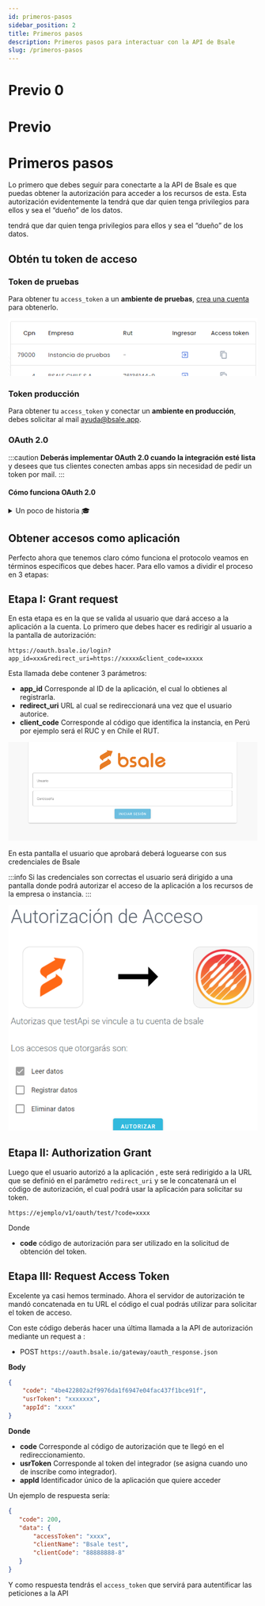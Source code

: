 ```yaml
---
id: primeros-pasos
sidebar_position: 2
title: Primeros pasos
description: Primeros pasos para interactuar con la API de Bsale
slug: /primeros-pasos
---
```


# Previo 0

# Previo

# Primeros pasos

Lo primero que debes seguir para conectarte a la API de Bsale es que puedas obtener la autorización para acceder a los recursos de esta. Esta autorización evidentemente la tendrá que dar quien tenga privilegios para ellos y sea el “dueño” de los datos.

tendrá que dar quien tenga privilegios para ellos y sea el “dueño” de los datos.

## Obtén tu token de acceso

### Token de pruebas
Para obtener tu `access_token` a un **ambiente de pruebas**, [crea una cuenta](https://account.bsale.dev/users/create) para obtenerlo.

![img alt](/img/copyToken.png)

### Token producción
Para obtener tu `access_token` y conectar un **ambiente en producción**, debes solicitar al mail ayuda@bsale.app.

### OAuth 2.0
:::caution
**Deberás implementar OAuth 2.0 cuando la integración esté lista** y desees que tus clientes conecten ambas apps sin necesidad de pedir un token por mail. 
:::
#### Cómo funciona OAuth 2.0

<details>
  <summary>Un poco de historia 🎓 </summary>
  <div>
    <div>OAuth es un estándar abierto que permite la autorización segura mediante el uso de un API. En la actualidad se usa desde octubre de 2012, en su versión OAuth 2.0 donde sus principales mejoras son que ahora proporciona flujos de autorización para aplicaciones web, de escritorio, teléfonos móviles. Actualmente servicios como Google, Facebook, Azure Active Directory, Github solo admiten el protocolo OAuth 2.0.<br/>
    Recordemos que OAuth 2.0 es realmente un framework de autorización, que lo que hace es permitir que las aplicaciones obtengan acceso limitado a las cuentas de usuario de algunos servicios como la API de Bsale. Su funcionamiento básicamente consiste en delegar el permiso de autenticación del usuario al servicio que gestiona dichas cuentas, de modo que es el propio servicio, quien otorga acceso a las aplicaciones de terceros
    </div>
    <br/>
    <details>
      <summary>
        Este protocolo cuenta con <b>3 componentes básicos</b> que interactúan en el proceso de autorización:
      </summary>
      <div><table>
<tbody>
  <tr>
    <td><b>Cliente</b></td>
    <td>Es la aplicación que quiere acceder a un a instancia de Bsale, mediante el “consumo” de los “Endpoints” contenidos en la API de BSale</td>
  </tr>
  <tr>
    <td><b>Usuario</b></td>
    <td>El usuario es quien autoriza a la aplicación a acceder a  su instancia, mediante una pantalla en el mismo Bsale. Es importante tener presente que el usuario deberá loguearse en Bsale, para dar esta autorización.</td>
  </tr>
  <tr>
    <td><b>Servidor</b></td>
    <td>El servidor de autorización recibe las peticiones de acceso de aplicaciones que desean usar el inicio de sesión Bsale. Este servidor se encarga de verificar la identidad del usuario y del servicio que solicita acceso, permitiendo o denegando la solicitud, luego de lo cual enviará al solicitante un código de autorización, con el cual podrá solicitar el token de acceso definitivo</td>
  </tr>
</tbody>
</table>
      </div>
    </details>
  </div>
</details>


## Obtener accesos como aplicación

Perfecto ahora que tenemos claro cómo funciona el protocolo veamos en términos específicos que debes hacer.
Para ello vamos a dividir el proceso en 3 etapas:

## Etapa I: Grant request
En esta etapa es en la que se valida al usuario que dará acceso a la aplicación a la cuenta. Lo primero que debes hacer es  redirigir al usuario a la pantalla de autorización:

```curl
https://oauth.bsale.io/login?app_id=xxx&redirect_uri=https://xxxxx&client_code=xxxxx
```

Esta llamada debe contener  3 parámetros:

- **app_id** Corresponde  al ID de la aplicación, el cual lo obtienes al registrarla.
- **redirect_uri** URL al cual se redireccionará  una vez que el usuario autorice.
- **client_code** Corresponde al código que identifica la instancia, en Perú por ejemplo será el RUC y en Chile el RUT.
  
![img alt](/img/loginOauth.png)

En esta pantalla el usuario que aprobará deberá loguearse con sus credenciales de Bsale

:::info
Si las credenciales son correctas el usuario será dirigido a una pantalla donde podrá autorizar el acceso de  la aplicación a los recursos de la empresa o instancia.
:::

![img alt](/img/authOauth.png)

## Etapa II: Authorization Grant
Luego que el usuario autorizó a la aplicación , este será redirigido a la URL que se definió en el parámetro `redirect_uri` y se le concatenará un el código de autorización, el cual podrá usar la aplicación para solicitar su token.

```curl
https://ejemplo/v1/oauth/test/?code=xxxx
```
Donde
- **code** código de autorización para ser utilizado en la solicitud de obtención del token.

## Etapa III: Request Access Token
Excelente ya casi hemos terminado. Ahora   el servidor de autorización te mandó concatenada en tu URL el código el cual podrás utilizar para solicitar el token de acceso.

Con este código deberás hacer una última llamada a la API de autorización mediante un request a :

- POST `https://oauth.bsale.io/gateway/oauth_response.json`

**Body**
```json
{
    "code": "4be422802a2f9976da1f6947e04fac437f1bce91f",
    "usrToken": "xxxxxxx",
    "appId": "xxxx"
}
```
**Donde**
- **code** Corresponde al código de autorización que te llegó en el redireccionamiento.
- **usrToken** Corresponde al token  del integrador (se asigna cuando uno de inscribe como integrador).
- **appId** Identificador único de la aplicación que quiere acceder

Un ejemplo de respuesta sería:

```json
{
   "code": 200,
   "data": {
       "accessToken": "xxxx",
       "clientName": "Bsale test",
       "clientCode": "88888888-8"
   }
}
```

Y como respuesta tendrás el `access_token` que servirá para autentificar las peticiones a la API